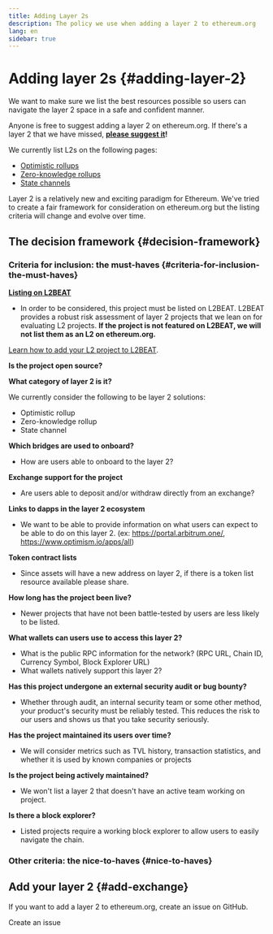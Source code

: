 ```yaml
---
title: Adding Layer 2s
description: The policy we use when adding a layer 2 to ethereum.org
lang: en
sidebar: true
---
```


# Adding layer 2s {#adding-layer-2}

We want to make sure we list the best resources possible so users can navigate the layer 2 space in a safe and confident manner.

Anyone is free to suggest adding a layer 2 on ethereum.org. If there's a layer 2 that we have missed, **[please suggest it](https://github.com/ethereum/ethereum-org-website/issues/new?&template=suggest_layer2.md)!**

We currently list L2s on the following pages:

- [Optimistic rollups](/developers/docs/scaling/optimistic-rollups/)
- [Zero-knowledge rollups](/developers/docs/scaling/zk-rollups/)
- [State channels](/developers/docs/scaling/state-channels/)
<!-- TODO: Add layer-2 page -->

Layer 2 is a relatively new and exciting paradigm for Ethereum. We've tried to create a fair framework for consideration on ethereum.org but the listing criteria will change and evolve over time.

## The decision framework {#decision-framework}

### Criteria for inclusion: the must-haves {#criteria-for-inclusion-the-must-haves}

**[Listing on L2BEAT](https://l2beat.com)**

- In order to be considered, this project must be listed on L2BEAT. L2BEAT provides a robust risk assessment of layer 2 projects that we lean on for evaluating L2 projects. **If the project is not featured on L2BEAT, we will not list them as an L2 on ethereum.org.**

[Learn how to add your L2 project to L2BEAT](https://github.com/l2beat/l2beat/blob/master/CONTRIBUTING.md).

**Is the project open source?**

**What category of layer 2 is it?**

We currently consider the following to be layer 2 solutions:

- Optimistic rollup
- Zero-knowledge rollup
- State channel

**Which bridges are used to onboard?**

- How are users able to onboard to the layer 2?

**Exchange support for the project**

- Are users able to deposit and/or withdraw directly from an exchange?

**Links to dapps in the layer 2 ecosystem**

- We want to be able to provide information on what users can expect to be able to do on this layer 2. (ex: https://portal.arbitrum.one/, https://www.optimism.io/apps/all)

**Token contract lists**

- Since assets will have a new address on layer 2, if there is a token list resource available please share.

**How long has the project been live?**

- Newer projects that have not been battle-tested by users are less likely to be listed.

**What wallets can users use to access this layer 2?**

- What is the public RPC information for the network? (RPC URL, Chain ID, Currency Symbol, Block Explorer URL)
- What wallets natively support this layer 2?

**Has this project undergone an external security audit or bug bounty?**

- Whether through audit, an internal security team or some other method, your product's security must be reliably tested. This reduces the risk to our users and shows us that you take security seriously.

**Has the project maintained its users over time?**

- We will consider metrics such as TVL history, transaction statistics, and whether it is used by known companies or projects

**Is the project being actively maintained?**

- We won't list a layer 2 that doesn't have an active team working on project.

**Is there a block explorer?**

- Listed projects require a working block explorer to allow users to easily navigate the chain.

### Other criteria: the nice-to-haves {#nice-to-haves}

## Add your layer 2 {#add-exchange}

If you want to add a layer 2 to ethereum.org, create an issue on GitHub.

<ButtonLink to="https://github.com/ethereum/ethereum-org-website/issues/new?&template=suggest_layer2.md">
  Create an issue
</ButtonLink>
